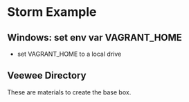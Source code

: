 # Storm Example

## Windows: set env var VAGRANT_HOME

- set VAGRANT_HOME to a local drive

## Veewee Directory

These are materials to create the base box.